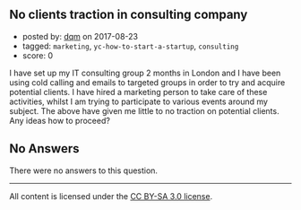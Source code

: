 ## No clients traction in consulting company

- posted by: [dqm](https://stackexchange.com/users/2322456/dqm) on 2017-08-23
- tagged: `marketing`, `yc-how-to-start-a-startup`, `consulting`
- score: 0

I have set up my IT consulting group 2 months in London and I have been using cold calling and emails to targeted groups in order to try and acquire potential clients. I have hired a marketing person to take care of these activities, whilst I am trying to participate to various events around my subject. The above have given me little to no traction on potential clients. 
Any ideas how to proceed?

## No Answers

There were no answers to this question.


---

All content is licensed under the [CC BY-SA 3.0 license](https://creativecommons.org/licenses/by-sa/3.0/).
